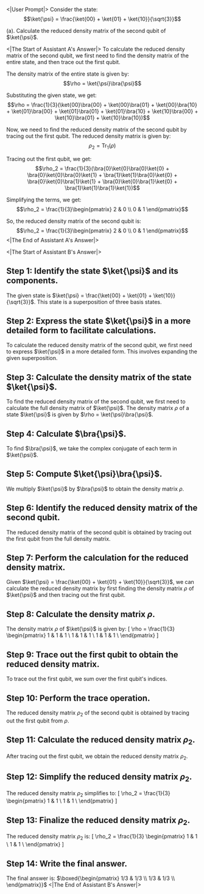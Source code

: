 <|User Prompt|>
 Consider the state:
$$\ket{\psi} = \frac{\ket{00} + \ket{01} + \ket{10}}{\sqrt{3}}$$

(a). Calculate the reduced density matrix of the second qubit of $\ket{\psi}$.

<|The Start of Assistant A's Answer|>
To calculate the reduced density matrix of the second qubit, we first need to find the density matrix of the entire state, and then trace out the first qubit. 

The density matrix of the entire state is given by:
$$\rho = \ket{\psi}\bra{\psi}$$

Substituting the given state, we get:
$$\rho = \frac{1}{3}(\ket{00}\bra{00} + \ket{00}\bra{01} + \ket{00}\bra{10} + \ket{01}\bra{00} + \ket{01}\bra{01} + \ket{01}\bra{10} + \ket{10}\bra{00} + \ket{10}\bra{01} + \ket{10}\bra{10})$$

Now, we need to find the reduced density matrix of the second qubit by tracing out the first qubit. The reduced density matrix is given by:
$$\rho_2 = \mathrm{Tr}_1(\rho)$$

Tracing out the first qubit, we get:
$$\rho_2 = \frac{1}{3}(\bra{0}\ket{0}\bra{0}\ket{0} + \bra{0}\ket{0}\bra{0}\ket{1} + \bra{1}\ket{1}\bra{0}\ket{0} + \bra{0}\ket{0}\bra{1}\ket{1} + \bra{0}\ket{0}\bra{1}\ket{0} + \bra{1}\ket{1}\bra{1}\ket{1})$$

Simplifying the terms, we get:
$$\rho_2 = \frac{1}{3}\begin{pmatrix} 2 & 0 \\ 0 & 1 \end{pmatrix}$$

So, the reduced density matrix of the second qubit is:
$$\rho_2 = \frac{1}{3}\begin{pmatrix} 2 & 0 \\ 0 & 1 \end{pmatrix}$$
<|The End of Assistant A's Answer|>

<|The Start of Assistant B's Answer|>
## Step 1: Identify the state $\ket{\psi}$ and its components.
The given state is $\ket{\psi} = \frac{\ket{00} + \ket{01} + \ket{10}}{\sqrt{3}}$. This state is a superposition of three basis states.

## Step 2: Express the state $\ket{\psi}$ in a more detailed form to facilitate calculations.
To calculate the reduced density matrix of the second qubit, we first need to express $\ket{\psi}$ in a more detailed form. This involves expanding the given superposition.

## Step 3: Calculate the density matrix of the state $\ket{\psi}$.
To find the reduced density matrix of the second qubit, we first need to calculate the full density matrix of $\ket{\psi}$. The density matrix $\rho$ of a state $\ket{\psi}$ is given by $\rho = \ket{\psi}\bra{\psi}$.

## Step 4: Calculate $\bra{\psi}$.
To find $\bra{\psi}$, we take the complex conjugate of each term in $\ket{\psi}$.

## Step 5: Compute $\ket{\psi}\bra{\psi}$.
We multiply $\ket{\psi}$ by $\bra{\psi}$ to obtain the density matrix $\rho$.

## Step 6: Identify the reduced density matrix of the second qubit.
The reduced density matrix of the second qubit is obtained by tracing out the first qubit from the full density matrix.

## Step 7: Perform the calculation for the reduced density matrix.
Given $\ket{\psi} = \frac{\ket{00} + \ket{01} + \ket{10}}{\sqrt{3}}$, we can calculate the reduced density matrix by first finding the density matrix $\rho$ of $\ket{\psi}$ and then tracing out the first qubit.

## Step 8: Calculate the density matrix $\rho$.
The density matrix $\rho$ of $\ket{\psi}$ is given by:
\[
\rho = \frac{1}{3}
\begin{pmatrix}
1 & 1 & 1 \\
1 & 1 & 1 \\
1 & 1 & 1 \\
\end{pmatrix}
\]

## Step 9: Trace out the first qubit to obtain the reduced density matrix.
To trace out the first qubit, we sum over the first qubit's indices.

## Step 10: Perform the trace operation.
The reduced density matrix $\rho_2$ of the second qubit is obtained by tracing out the first qubit from $\rho$.

## Step 11: Calculate the reduced density matrix $\rho_2$.
After tracing out the first qubit, we obtain the reduced density matrix $\rho_2$.

## Step 12: Simplify the reduced density matrix $\rho_2$.
The reduced density matrix $\rho_2$ simplifies to:
\[
\rho_2 = \frac{1}{3}
\begin{pmatrix}
1 & 1 \\
1 & 1 \\
\end{pmatrix}
\]

## Step 13: Finalize the reduced density matrix $\rho_2$.
The reduced density matrix $\rho_2$ is:
\[
\rho_2 = \frac{1}{3}
\begin{pmatrix}
1 & 1 \\
1 & 1 \\
\end{pmatrix}
\]

## Step 14: Write the final answer.
The final answer is: $\boxed{\begin{pmatrix} 1/3 & 1/3 \\ 1/3 & 1/3 \\ \end{pmatrix}}$
<|The End of Assistant B's Answer|>
